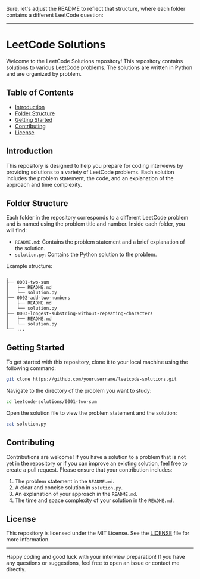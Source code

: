 Sure, let's adjust the README to reflect that structure, where each folder contains a different LeetCode question:

---

# LeetCode Solutions

Welcome to the LeetCode Solutions repository! This repository contains solutions to various LeetCode problems. The solutions are written in Python and are organized by problem.

## Table of Contents

- [Introduction](#introduction)
- [Folder Structure](#folder-structure)
- [Getting Started](#getting-started)
- [Contributing](#contributing)
- [License](#license)

## Introduction

This repository is designed to help you prepare for coding interviews by providing solutions to a variety of LeetCode problems. Each solution includes the problem statement, the code, and an explanation of the approach and time complexity.

## Folder Structure

Each folder in the repository corresponds to a different LeetCode problem and is named using the problem title and number. Inside each folder, you will find:

- `README.md`: Contains the problem statement and a brief explanation of the solution.
- `solution.py`: Contains the Python solution to the problem.

Example structure:

```
.
├── 0001-two-sum
│   ├── README.md
│   └── solution.py
├── 0002-add-two-numbers
│   ├── README.md
│   └── solution.py
├── 0003-longest-substring-without-repeating-characters
│   ├── README.md
│   └── solution.py
└── ...
```

## Getting Started

To get started with this repository, clone it to your local machine using the following command:

```bash
git clone https://github.com/yourusername/leetcode-solutions.git
```

Navigate to the directory of the problem you want to study:

```bash
cd leetcode-solutions/0001-two-sum
```

Open the solution file to view the problem statement and the solution:

```bash
cat solution.py
```

## Contributing

Contributions are welcome! If you have a solution to a problem that is not yet in the repository or if you can improve an existing solution, feel free to create a pull request. Please ensure that your contribution includes:

1. The problem statement in the `README.md`.
2. A clear and concise solution in `solution.py`.
3. An explanation of your approach in the `README.md`.
4. The time and space complexity of your solution in the `README.md`.

## License

This repository is licensed under the MIT License. See the [LICENSE](LICENSE) file for more information.

---

Happy coding and good luck with your interview preparation! If you have any questions or suggestions, feel free to open an issue or contact me directly.
